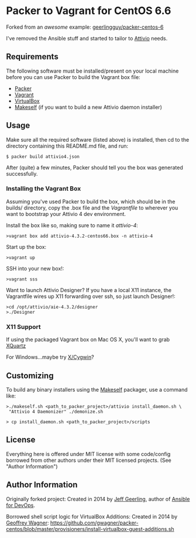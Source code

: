 # Packer to Vagrant for CentOS 6.6

Forked from an *awesome* example: [geerlingguy/packer-centos-6](https://github.com/geerlingguy/packer-centos-6)

I've removed the Ansible stuff and started to tailor to [Attivio](http://www.attivio.com) needs.

## Requirements

The following software must be installed/present on your local machine before you can use Packer to build the Vagrant box file:

  - [Packer](http://www.packer.io/)
  - [Vagrant](http://vagrantup.com/)
  - [VirtualBox](https://www.virtualbox.org/)
  - [Makeself](http://stephanepeter.com/makeself/) (if you want to build a new Attivio daemon installer)

## Usage

Make sure all the required software (listed above) is installed, then cd to the directory containing this README.md file, and run:

    $ packer build attivio4.json

After (quite) a few minutes, Packer should tell you the box was generated successfully.

### Installing the Vagrant Box

Assuming you've used Packer to build the box, which should be in the builds/ directory, copy the .box file and the _Vagrantfile_ to wherever you want to bootstrap your Attivio 4 dev environment.

Install the box like so, making sure to name it _attivio-4_:
````
>vagrant box add attivio-4.3.2-centos66.box -n attivio-4
````

Start up the box:
````
>vagrant up
````

SSH into your new box!:
````
>vagrant sss
````

Want to launch Attivio Designer? If you have a local X11 instance, the Vagrantfile wires up X11 forwarding over ssh, so just launch Designer!:
````
>cd /opt/attivio/aie-4.3.2/designer
>./Designer
````

### X11 Support

If using the packaged Vagrant box on Mac OS X, you'll want to grab [XQuartz](http://xquartz.macosforge.org/landing/)

For Windows...maybe try [X/Cygwin](http://x.cygwin.com)?

## Customizing

To build any binary installers using the [Makeself](http://stephanepeter.com/makeself/) packager, use a command like:
````
>./makeself.sh <path_to_packer_project>/attivio install_daemon.sh \
 "Attivio 4 Daemonizer" ./demonize.sh
 
> cp install_daemon.sh <path_to_packer_project>/scripts
````

## License

Everything here is offered under MIT license with some code/config borrowed from other authors under their MIT licensed projects. (See "Author Information")

## Author Information

Originally forked project: Created in 2014 by [Jeff Geerling](http://jeffgeerling.com/), author of [Ansible for DevOps](http://ansiblefordevops.com/).

Borrowed shell script logic for VirtualBox Additions: Created in 2014 by [Geoffrey Wagner](https://github.com/gwagner): https://github.com/gwagner/packer-centos/blob/master/provisioners/install-virtualbox-guest-additions.sh
